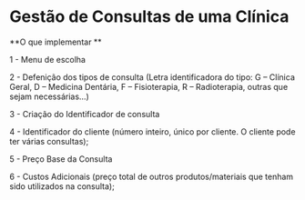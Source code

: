 # Gestão de Consultas de uma Clínica

**O que implementar **

1 - Menu de escolha

2 - Defenição dos tipos de consulta (Letra identificadora do tipo: G – Clínica Geral, D – Medicina
Dentária, F – Fisioterapia, R – Radioterapia, outras que sejam necessárias…)

3 - Criação do Identificador de consulta

4 - Identificador do cliente (número inteiro, único por cliente. O cliente pode ter
várias consultas);

5 - Preço Base da Consulta

6 - Custos Adicionais (preço total de outros produtos/materiais que tenham sido
utilizados na consulta);
